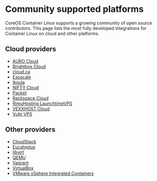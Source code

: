 # Community supported platforms

CoreOS Container Linux supports a growing community of open source contributors. This page lists the most fully developed integrations for Container Linux on cloud and other platforms.

## Cloud providers

* [AURO Cloud][auro]
* [Brightbox Cloud][brightbox]
* [cloud.ca][cloud-ca]
* [Exoscale][exoscale]
* [Ikoula][ikoula]
* [NIFTY Cloud][nifty]
* [Packet][packet]
* [Rackspace Cloud][rackspace]
* [RimuHosting LaunchtimeVPS][rimuhosting]
* [VEXXHOST Cloud][vexxhost]
* [Vultr VPS][vultr]

## Other providers

* [CloudStack][cloudstack]
* [Eucalyptus][eucalyptus]
* [libvirt][libvirt]
* [QEMU][qemu]
* [Vagrant][vagrant]
* [VirtualBox][virtualbox]
* [VMware vSphere Integrated Containers][vmware-containers]


[auro]: booting-on-auro.md
[brightbox]: booting-on-brightbox.md
[cloud-ca]: booting-on-cloudca.md
[exoscale]: booting-on-exoscale.md
[ikoula]: booting-on-ikoula.md
[nifty]: booting-on-niftycloud.md
[packet]: booting-on-packet.md
[rackspace]: booting-on-rackspace.md
[rimuhosting]: booting-on-launchtimevps.md
[vexxhost]: booting-on-vexxhost.md
[vultr]: booting-on-vultr.md
[cloudstack]: booting-on-cloudstack.md
[eucalyptus]: booting-on-eucalyptus.md
[libvirt]: booting-with-libvirt.md
[qemu]: booting-with-qemu.md
[vagrant]: booting-on-vagrant.md
[virtualbox]: booting-on-virtualbox.md
[vmware-containers]: booting-on-vmware.md
